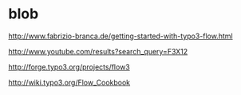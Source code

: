 blob
====

http://www.fabrizio-branca.de/getting-started-with-typo3-flow.html

http://www.youtube.com/results?search_query=F3X12

http://forge.typo3.org/projects/flow3

http://wiki.typo3.org/Flow_Cookbook
